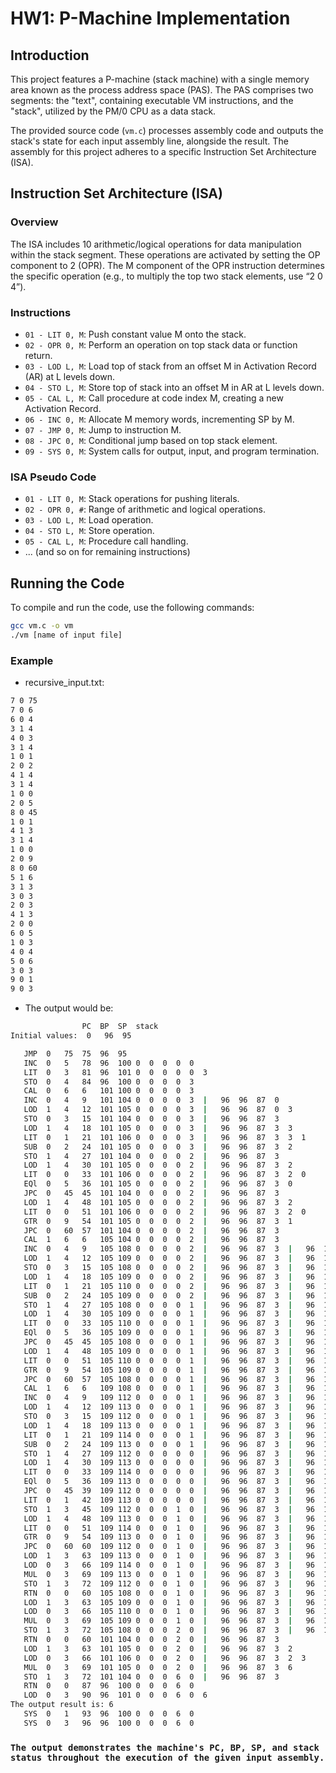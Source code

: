 # HW1: P-Machine Implementation

## Introduction
This project features a P-machine (stack machine) with a single memory area known as the process address space (PAS). The PAS comprises two segments: the "text", containing executable VM instructions, and the "stack", utilized by the PM/0 CPU as a data stack.

The provided source code (`vm.c`) processes assembly code and outputs the stack's state for each input assembly line, alongside the result. The assembly for this project adheres to a specific Instruction Set Architecture (ISA).

## Instruction Set Architecture (ISA)

### Overview
The ISA includes 10 arithmetic/logical operations for data manipulation within the stack segment. These operations are activated by setting the OP component to 2 (OPR). The M component of the OPR instruction determines the specific operation (e.g., to multiply the top two stack elements, use “2 0 4”).

### Instructions

- `01 - LIT 0, M`: Push constant value M onto the stack.
- `02 - OPR 0, M`: Perform an operation on top stack data or function return.
- `03 - LOD L, M`: Load top of stack from an offset M in Activation Record (AR) at L levels down.
- `04 - STO L, M`: Store top of stack into an offset M in AR at L levels down.
- `05 - CAL L, M`: Call procedure at code index M, creating a new Activation Record.
- `06 - INC 0, M`: Allocate M memory words, incrementing SP by M.
- `07 - JMP 0, M`: Jump to instruction M.
- `08 - JPC 0, M`: Conditional jump based on top stack element.
- `09 - SYS 0, M`: System calls for output, input, and program termination.

### ISA Pseudo Code

- `01 - LIT 0, M`: Stack operations for pushing literals.
- `02 - OPR 0, #`: Range of arithmetic and logical operations.
- `03 - LOD L, M`: Load operation.
- `04 - STO L, M`: Store operation.
- `05 - CAL L, M`: Procedure call handling.
- ... (and so on for remaining instructions)

## Running the Code

To compile and run the code, use the following commands:

```bash
gcc vm.c -o vm
./vm [name of input file]

```

### Example

- recursive_input.txt:
```bash
7 0 75
7 0 6
6 0 4
3 1 4
4 0 3
3 1 4
1 0 1
2 0 2
4 1 4
3 1 4
1 0 0
2 0 5
8 0 45
1 0 1
4 1 3
3 1 4
1 0 0
2 0 9
8 0 60
5 1 6
3 1 3
3 0 3
2 0 3
4 1 3
2 0 0
6 0 5
1 0 3
4 0 4
5 0 6
3 0 3
9 0 1
9 0 3
```

- The output would be:

 ```bash
                 PC  BP  SP  stack
Initial values:	 0	 96  95

    JMP  0   75  75  96  95  
    INC  0   5   78  96  100 0  0  0  0  0  
    LIT  0   3   81  96  101 0  0  0  0  0  3  
    STO  0   4   84  96  100 0  0  0  0  3  
    CAL  0   6   6   101 100 0  0  0  0  3  
    INC  0   4   9   101 104 0  0  0  0  3  |   96  96  87  0  
    LOD  1   4   12  101 105 0  0  0  0  3  |   96  96  87  0  3  
    STO  0   3   15  101 104 0  0  0  0  3  |   96  96  87  3  
    LOD  1   4   18  101 105 0  0  0  0  3  |   96  96  87  3  3  
    LIT  0   1   21  101 106 0  0  0  0  3  |   96  96  87  3  3  1  
    SUB  0   2   24  101 105 0  0  0  0  3  |   96  96  87  3  2  
    STO  1   4   27  101 104 0  0  0  0  2  |   96  96  87  3  
    LOD  1   4   30  101 105 0  0  0  0  2  |   96  96  87  3  2  
    LIT  0   0   33  101 106 0  0  0  0  2  |   96  96  87  3  2  0  
    EQl  0   5   36  101 105 0  0  0  0  2  |   96  96  87  3  0  
    JPC  0   45  45  101 104 0  0  0  0  2  |   96  96  87  3  
    LOD  1   4   48  101 105 0  0  0  0  2  |   96  96  87  3  2  
    LIT  0   0   51  101 106 0  0  0  0  2  |   96  96  87  3  2  0  
    GTR  0   9   54  101 105 0  0  0  0  2  |   96  96  87  3  1  
    JPC  0   60  57  101 104 0  0  0  0  2  |   96  96  87  3  
    CAL  1   6   6   105 104 0  0  0  0  2  |   96  96  87  3  
    INC  0   4   9   105 108 0  0  0  0  2  |   96  96  87  3  |   96  101  60  0  
    LOD  1   4   12  105 109 0  0  0  0  2  |   96  96  87  3  |   96  101  60  0  2  
    STO  0   3   15  105 108 0  0  0  0  2  |   96  96  87  3  |   96  101  60  2  
    LOD  1   4   18  105 109 0  0  0  0  2  |   96  96  87  3  |   96  101  60  2  2  
    LIT  0   1   21  105 110 0  0  0  0  2  |   96  96  87  3  |   96  101  60  2  2  1  
    SUB  0   2   24  105 109 0  0  0  0  2  |   96  96  87  3  |   96  101  60  2  1  
    STO  1   4   27  105 108 0  0  0  0  1  |   96  96  87  3  |   96  101  60  2  
    LOD  1   4   30  105 109 0  0  0  0  1  |   96  96  87  3  |   96  101  60  2  1  
    LIT  0   0   33  105 110 0  0  0  0  1  |   96  96  87  3  |   96  101  60  2  1  0  
    EQl  0   5   36  105 109 0  0  0  0  1  |   96  96  87  3  |   96  101  60  2  0  
    JPC  0   45  45  105 108 0  0  0  0  1  |   96  96  87  3  |   96  101  60  2  
    LOD  1   4   48  105 109 0  0  0  0  1  |   96  96  87  3  |   96  101  60  2  1  
    LIT  0   0   51  105 110 0  0  0  0  1  |   96  96  87  3  |   96  101  60  2  1  0  
    GTR  0   9   54  105 109 0  0  0  0  1  |   96  96  87  3  |   96  101  60  2  1  
    JPC  0   60  57  105 108 0  0  0  0  1  |   96  96  87  3  |   96  101  60  2  
    CAL  1   6   6   109 108 0  0  0  0  1  |   96  96  87  3  |   96  101  60  2  
    INC  0   4   9   109 112 0  0  0  0  1  |   96  96  87  3  |   96  101  60  2  |   96  105  60  0  
    LOD  1   4   12  109 113 0  0  0  0  1  |   96  96  87  3  |   96  101  60  2  |   96  105  60  0  1  
    STO  0   3   15  109 112 0  0  0  0  1  |   96  96  87  3  |   96  101  60  2  |   96  105  60  1  
    LOD  1   4   18  109 113 0  0  0  0  1  |   96  96  87  3  |   96  101  60  2  |   96  105  60  1  1  
    LIT  0   1   21  109 114 0  0  0  0  1  |   96  96  87  3  |   96  101  60  2  |   96  105  60  1  1  1  
    SUB  0   2   24  109 113 0  0  0  0  1  |   96  96  87  3  |   96  101  60  2  |   96  105  60  1  0  
    STO  1   4   27  109 112 0  0  0  0  0  |   96  96  87  3  |   96  101  60  2  |   96  105  60  1  
    LOD  1   4   30  109 113 0  0  0  0  0  |   96  96  87  3  |   96  101  60  2  |   96  105  60  1  0  
    LIT  0   0   33  109 114 0  0  0  0  0  |   96  96  87  3  |   96  101  60  2  |   96  105  60  1  0  0  
    EQl  0   5   36  109 113 0  0  0  0  0  |   96  96  87  3  |   96  101  60  2  |   96  105  60  1  1  
    JPC  0   45  39  109 112 0  0  0  0  0  |   96  96  87  3  |   96  101  60  2  |   96  105  60  1  
    LIT  0   1   42  109 113 0  0  0  0  0  |   96  96  87  3  |   96  101  60  2  |   96  105  60  1  1  
    STO  1   3   45  109 112 0  0  0  1  0  |   96  96  87  3  |   96  101  60  2  |   96  105  60  1  
    LOD  1   4   48  109 113 0  0  0  1  0  |   96  96  87  3  |   96  101  60  2  |   96  105  60  1  0  
    LIT  0   0   51  109 114 0  0  0  1  0  |   96  96  87  3  |   96  101  60  2  |   96  105  60  1  0  0  
    GTR  0   9   54  109 113 0  0  0  1  0  |   96  96  87  3  |   96  101  60  2  |   96  105  60  1  0  
    JPC  0   60  60  109 112 0  0  0  1  0  |   96  96  87  3  |   96  101  60  2  |   96  105  60  1  
    LOD  1   3   63  109 113 0  0  0  1  0  |   96  96  87  3  |   96  101  60  2  |   96  105  60  1  1  
    LOD  0   3   66  109 114 0  0  0  1  0  |   96  96  87  3  |   96  101  60  2  |   96  105  60  1  1  1  
    MUL  0   3   69  109 113 0  0  0  1  0  |   96  96  87  3  |   96  101  60  2  |   96  105  60  1  1  
    STO  1   3   72  109 112 0  0  0  1  0  |   96  96  87  3  |   96  101  60  2  |   96  105  60  1  
    RTN  0   0   60  105 108 0  0  0  1  0  |   96  96  87  3  |   96  101  60  2  
    LOD  1   3   63  105 109 0  0  0  1  0  |   96  96  87  3  |   96  101  60  2  1  
    LOD  0   3   66  105 110 0  0  0  1  0  |   96  96  87  3  |   96  101  60  2  1  2  
    MUL  0   3   69  105 109 0  0  0  1  0  |   96  96  87  3  |   96  101  60  2  2  
    STO  1   3   72  105 108 0  0  0  2  0  |   96  96  87  3  |   96  101  60  2  
    RTN  0   0   60  101 104 0  0  0  2  0  |   96  96  87  3  
    LOD  1   3   63  101 105 0  0  0  2  0  |   96  96  87  3  2  
    LOD  0   3   66  101 106 0  0  0  2  0  |   96  96  87  3  2  3  
    MUL  0   3   69  101 105 0  0  0  2  0  |   96  96  87  3  6  
    STO  1   3   72  101 104 0  0  0  6  0  |   96  96  87  3  
    RTN  0   0   87  96  100 0  0  0  6  0  
    LOD  0   3   90  96  101 0  0  0  6  0  6  
The output result is: 6
    SYS  0   1   93  96  100 0  0  0  6  0  
    SYS  0   3   96  96  100 0  0  0  6  0
```

### `The output demonstrates the machine's PC, BP, SP, and stack status throughout the execution of the given input assembly.`
